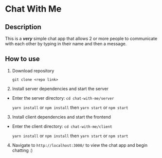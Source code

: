 # Chat With Me

## Description
This is a **_very_** simple chat app that allows 2 or more people to communicate with each other by typing in their name and then a message.

## How to use

1. Download repository

    ```git clone <repo link>```

2. Install server dependencies and start the server
  - Enter the server directory: ```cd chat-with-me/server```

    ```yarn install``` or ```npm install```
    then
    ```yarn start``` or ```npm start```

3. Install client dependencies and start the frontend
  - Enter the client directory: ```cd chat-with-me/client```

    ```yarn install``` or ```npm install```
    then
    ```yarn start``` or ```npm start```

4. Navigate to ```http://localhost:3000/``` to view the chat app and begin chatting :)
